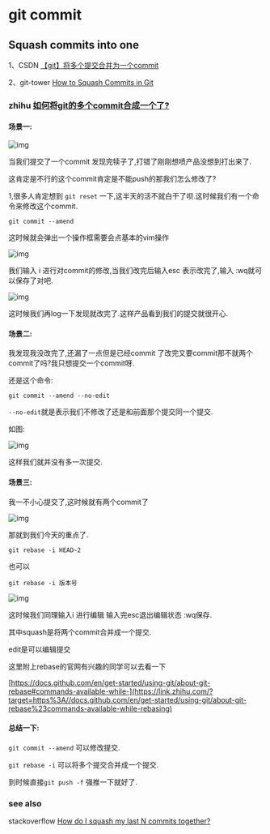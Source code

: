 # git commit





## Squash commits into one



1、CSDN [【git】将多个提交合并为一个commit](https://blog.csdn.net/qq_33237207/article/details/127486804)

2、git-tower [How to Squash Commits in Git](https://www.git-tower.com/learn/git/faq/git-squash)



### zhihu [如何将git的多个commit合成一个了?](https://zhuanlan.zhihu.com/p/507794054)

#### 场景一:

![img](https://pic3.zhimg.com/80/v2-a128ffcb7e8ebd104805432e3b7c8272_1440w.webp)

当我们提交了一个commit 发现完犊子了,打错了刚刚想喷产品没想到打出来了.

这肯定是不行的这个commit肯定是不能push的那我们怎么修改了?

1,很多人肯定想到 `git reset` 一下,这半天的活不就白干了呗.这时候我们有一个命令来修改这个commit.

```shell
git commit --amend
```

这时候就会弹出一个操作框需要会点基本的vim操作

![img](https://pic3.zhimg.com/80/v2-558ae399ed2adb3b39608bc3c0cae59e_1440w.webp)

我们输入 i 进行对commit的修改,当我们改完后输入esc 表示改完了,输入 :wq就可以保存了对吧.

![img](https://pic4.zhimg.com/80/v2-88fea4ad69ada004dfe82e9e20712c97_1440w.webp)

这时候我们再log一下发现就改完了.这样产品看到我们的提交就很开心.

#### 场景二:

我发现我没改完了,还漏了一点但是已经commit 了改完又要commit那不就两个commit了吗?我只想提交一个commit呀.

还是这个命令: 

```shell
git commit --amend --no-edit
```

`--no-edit`就是表示我们不修改了还是和前面那个提交同一个提交.

如图:

![img](https://pic4.zhimg.com/80/v2-0889b6ab76153d17bbf7ed5ba719e56f_1440w.webp)

这样我们就并没有多一次提交.

#### 场景三:

我一不小心提交了,这时候就有两个commit了

![img](https://pic2.zhimg.com/80/v2-90f76e49b978b33b9a018470a38af521_1440w.webp)

那就到我们今天的重点了.

```shell
git rebase -i HEAD~2
```

也可以

```shell
git rebase -i 版本号
```


![img](https://pic1.zhimg.com/80/v2-dae8c67aa4bcfcbc33e0514972168480_1440w.webp)

这时候我们同理输入i 进行编辑 输入完esc退出编辑状态 :wq保存.

其中squash是将两个commit合并成一个提交.

edit是可以编辑提交

这里附上rebase的官网有兴趣的同学可以去看一下

[https://docs.github.com/en/get-started/using-git/about-git-rebase#commands-available-while-](https://link.zhihu.com/?target=https%3A//docs.github.com/en/get-started/using-git/about-git-rebase%23commands-available-while-rebasing)

#### 总结一下:

`git commit --amend` 可以修改提交.

`git rebase -i` 可以将多个提交合并成一个提交.

到时候直接`git push -f` 强推一下就好了.

### see also

stackoverflow [How do I squash my last N commits together?](https://stackoverflow.com/questions/5189560/how-do-i-squash-my-last-n-commits-together)